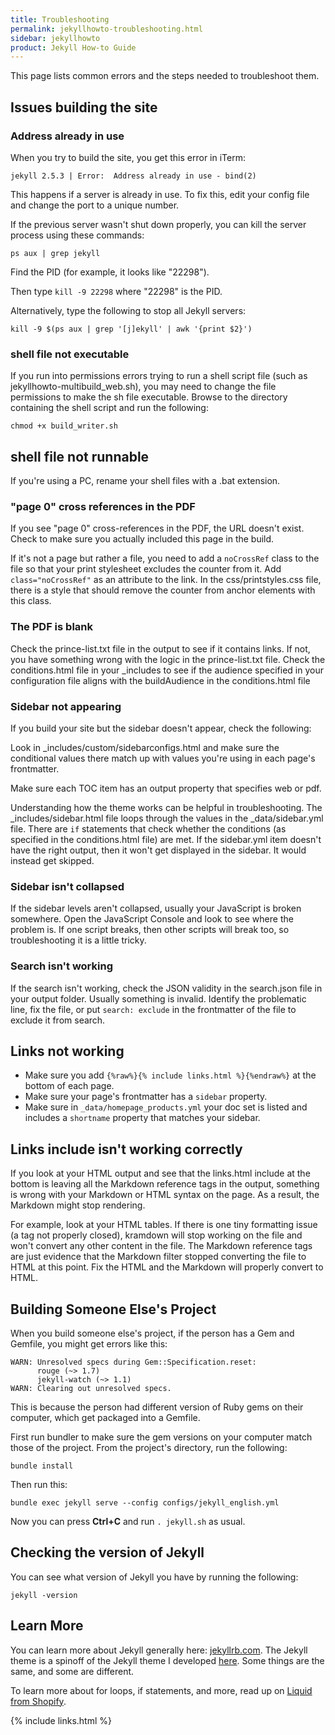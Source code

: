 ```yaml
---
title: Troubleshooting
permalink: jekyllhowto-troubleshooting.html
sidebar: jekyllhowto
product: Jekyll How-to Guide
---
```


This page lists common errors and the steps needed to troubleshoot them.

## Issues building the site

### Address already in use

When you try to build the site, you get this error in iTerm:

```
jekyll 2.5.3 | Error:  Address already in use - bind(2)
```
This happens if a server is already in use. To fix this, edit your config file and change the port to a unique number.

If the previous server wasn't shut down properly, you can kill the server process using these commands:

`ps aux | grep jekyll`

Find the PID (for example, it  looks like "22298").

Then type `kill -9 22298` where "22298" is the PID.

Alternatively, type the following to stop all Jekyll servers:

```
kill -9 $(ps aux | grep '[j]ekyll' | awk '{print $2}')
```

### shell file not executable

If you run into permissions errors trying to run a shell script file (such as jekyllhowto-multibuild_web.sh), you may need to change the file permissions to make the sh file executable. Browse to the directory containing the shell script and run the following:

```
chmod +x build_writer.sh
```

## shell file not runnable

If you're using a PC, rename your shell files with a .bat extension.

### "page 0" cross references in the PDF

If you see "page 0" cross-references in the PDF, the URL doesn't exist. Check to make sure you actually included this page in the build.

If it's not a page but rather a file, you need to add a `noCrossRef` class to the file so that your print stylesheet excludes the counter from it. Add `class="noCrossRef"` as an attribute to the link. In the css/printstyles.css file, there is a style that should remove the counter from anchor elements with this class.

### The PDF is blank

Check the prince-list.txt file in the output to see if it contains links. If not, you have something wrong with the logic in the prince-list.txt file. Check the conditions.html file in your \_includes to see if the audience specified in your configuration file aligns with the buildAudience in the conditions.html file

### Sidebar not appearing

If you build your site but the sidebar doesn't appear, check the following:

Look in \_includes/custom/sidebarconfigs.html and make sure the conditional values there match up with values you're using in each page's frontmatter.

Make sure each TOC item has an output property that specifies web or pdf.

Understanding how the theme works can be helpful in troubleshooting. The \_includes/sidebar.html file loops through the values in the \_data/sidebar.yml file. There are `if` statements that check whether the conditions (as specified in the conditions.html file) are met. If the sidebar.yml item doesn't have the right output, then it won't get displayed in the sidebar. It would instead get skipped.

### Sidebar isn't collapsed

If the sidebar levels aren't collapsed, usually your JavaScript is broken somewhere. Open the JavaScript Console and look to see where the problem is. If one script breaks, then other scripts will break too, so troubleshooting it is a little tricky.

### Search isn't working

If the search isn't working, check the JSON validity in the search.json file in your output folder. Usually something is invalid. Identify the problematic line, fix the file, or put `search: exclude` in the frontmatter of the file to exclude it from search.


## Links not working

* Make sure you add `{%raw%}{% include links.html %}{%endraw%}` at the bottom of each page.
* Make sure your page's frontmatter has a `sidebar` property.
* Make sure in `_data/homepage_products.yml` your doc set is listed and includes a `shortname` property that matches your sidebar.


## Links include isn't working correctly

If you look at your HTML output and see that the links.html include at the bottom is leaving all the Markdown reference tags in the output, something is wrong with your Markdown or HTML syntax on the page. As a result, the Markdown might stop rendering.

For example, look at your HTML tables. If there is one tiny formatting issue (a tag not properly closed), kramdown will stop working on the file and won't convert any other content in the file. The Markdown reference tags are just evidence that the Markdown filter stopped converting the file to HTML at this point. Fix the HTML and the Markdown will properly convert to HTML.

## Building Someone Else's Project

When you build someone else's project, if the person has a Gem and Gemfile, you might get errors like this:

```
WARN: Unresolved specs during Gem::Specification.reset:
      rouge (~> 1.7)
      jekyll-watch (~> 1.1)
WARN: Clearing out unresolved specs.
```

This is because the person had different version of Ruby gems on their computer, which get packaged into a Gemfile.

First run bundler to make sure the gem versions on your computer match those of the project. From the project's directory, run the following:

```
bundle install
```

Then run this:

```
bundle exec jekyll serve --config configs/jekyll_english.yml
```

Now you can press **Ctrl+C** and run `. jekyll.sh` as usual.

## Checking the version of Jekyll

You can see what version of Jekyll you have by running the following:

```
jekyll -version
```

## Learn More

You can learn more about Jekyll generally here: [jekyllrb.com](https://jekyllrb.com/docs/home/). The Jekyll theme is a spinoff of the Jekyll theme I developed [here](http://idratherbewriting.com/documentation-theme-jekyll/). Some things are the same, and some are different.

To learn more about for loops, if statements, and more, read up on [Liquid from Shopify](https://help.shopify.com/themes/liquid/basics).

{% include links.html %}

